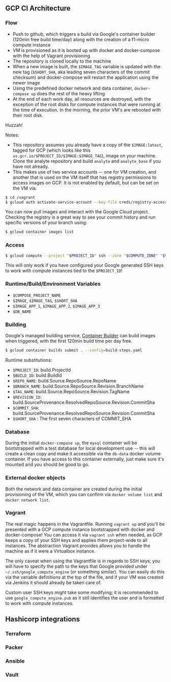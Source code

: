 ## GCP CI Architecture

### Flow

- Push to github, which triggers a build via Google's container builder (120min free build time/day) along with the creation of a f1-micro compute instance
- VM is provisioned as it is booted up with docker and docker-compose with the help of Vagrant provisioning
- The repository is cloned locally to the machine
- When a new image is built, the `$IMAGE_TAG` variable is updated with the new tag (`$SHORT_SHA`, aka leading seven characters of the commit checksum) and docker-compose will restart the application using the newer image
- Using the predefined docker network and data container, `docker-compose up` does the rest of the heavy lifting
- At the end of each work day, all resources are destroyed, with the exception of the root disks for compute instances that were running at the time of execution. In the morning, the prior VM's are rebooted with their root disk.

Huzzah!

Notes:

- This repository assumes you already have a copy of the `$IMAGE:latest`, tagged for GCP (which looks like this `us.gcr.io/$PROJECT_ID/$IMAGE:$IMAGE_TAG`), image on your machine. Clone the analyte repository and build `analyte` and `analyte_base` if you have not already.
- This makes use of two service accounts -- one for VM creation, and another that is used on the VM itself that has registry permissions to access images on GCP. It is not enabled by default, but can be set on the VM via:

```Bash
$ cd /vagrant
$ gcloud auth activate-service-account --key-file creds/registry-access.json
```

You can now pull images and interact with the Google Cloud project. Checking the registry is a great way to see your commit history and run specific versions of your branch using:

```Bash
$ gcloud container images list
```
### Access

```Bash
$ gcloud compute --project "$PROJECT_ID" ssh --zone "$COMPUTE_ZONE" "$VM_NAME"
```

This will only work if you have configured your Google generated SSH keys to work with compute instances tied to the `$PROJECT_ID`!

### Runtime/Build/Environment Variables

- `$COMPOSE_PROJECT_NAME`
- `$IMAGE`, `$IMAGE_TAG`, `$SHORT_SHA`
- `$IMAGE_APP_1`, `$IMAGE_APP_2`, `$IMAGE_APP_3`
- `$DB_NAME`

### Building

Google's managed building service, [Container Builder](https://cloud.google.com/container-builder/) can build images when triggered, with the first 120min build time per day free.

```Bash
$ gcloud container builds submit . --config=build-steps.yaml
```

Runtime substitutions:

- `$PROJECT_ID`: build.ProjectId
- `$BUILD_ID`: build.BuildId
- `$REPO_NAME`: build.Source.RepoSource.RepoName
- `$BRANCH_NAME`: build.Source.RepoSource.Revision.BranchName
- `$TAG_NAME`: build.Source.RepoSource.Revision.TagName
- `$REVISION_ID`: build.SourceProvenance.ResolvedRepoSource.Revision.CommitSha
- `$COMMIT_SHA`: build.SourceProvenance.ResolvedRepoSource.Revision.CommitSha
- `$SHORT_SHA` : The first seven characters of COMMIT_SHA


### Database

During the initial `docker-compose up`, the `mysql` container will be bootstrapped with a test database for local development use -- this will create a clean copy and make it accessible via the `db-data` docker volume container. If you have access to this container externally, just make sure it's mounted and you should be good to go.

### External docker objects

Both the network and data container are created during the initial provisioning of the VM, which you can confirm via `docker volume list` and `docker network list`.

### Vagrant

The real magic happens in the Vagrantfile. Running `vagrant up` and you'll be presented with a GCP compute instance bootstrapped with docker and docker-compose! You can access it via `vagrant ssh` when needed, as GCP keeps a copy of your SSH keys and applies them project-wide to all instances. The abstraction Vagrant provides allows you to handle the machine as if it were a Virtualbox instance.

The only caveat when using the Vagrantfile is in regards to SSH keys; you will have to specify the path to the keys that Google provided under `~/.ssh/google_compute_engine` (or something similar). You can easily do this via the variable definitions at the top of the file, and if your VM was created via Jenkins it should already be taken care of.

Custom user SSH keys might take some modifying; it is recommended to use `google_compute_engine.pub` as it still identifies the user and is formatted to work with compute instances.

## Hashicorp integrations

### Terraform

### Packer

### Ansible

### Vault
